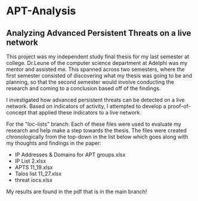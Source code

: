 # APT-Analysis
Analyzing Advanced Persistent Threats on a live network
---------------------------------
This project was my independent study final thesis for my last semester at college. Dr.Leune of the computer science department at Adelphi was my mentor and assisted me. This spanned across two semesters, where the first semester consisted of discovering what my thesis was going to be and planning, so that the second semester would involve conducting the research and coming to a conclusion based off of the findings.

I investigated how advanced persistent threats can be detected on a live network. Based on indicators of activity, I attempted to develop a proof-of-concept that applied these indicators to a live network.

For the "Ioc-lists" branch:
Each of these files were used to evaluate my research and help make a step towards the thesis. The files were created chronologically from the top-down in the list below which goes along with my thoughts and findings in the paper:

- IP Addresses & Domains for APT groups.xlsx
- IP List 2.xlsx
- APTS 11_19.xlsx
- Talos list 11_27.xlsx
- threat iocs.xlsx


My results are found in the pdf that is in the main branch!
